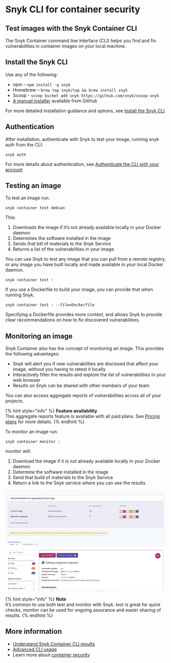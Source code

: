 # Snyk CLI for container security

## Test images with the Snyk Container CLI

The Snyk Container command line interface \(CLI\) helps you find and fix vulnerabilities in container images on your local machine.

## Install the Snyk CLI

Use any of the following:

* npm – `npm install -g snyk`
* Homebrew – `brew tap snyk/tap && brew install snyk`
* Scoop - `scoop bucket add snyk https://github.com/snyk/scoop-snyk`
* [A manual installer](https://github.com/snyk/snyk/releases) available from GitHub

For more detailed installation guidance and options, see [Install the Snyk CLI](https://support.snyk.io/hc/articles/360003812538#UUID-7ccc55c8-51f7-ff54-5acf-680dc62bc27e).

## Authentication

After installation, authenticate with Snyk to test your image, running snyk auth from the CLI:

```text
snyk auth
```

For more details about authentication, see [Authenticate the CLI with your account](https://snyk.gitbook.io/user-docs/snyk-cli/install-the-snyk-cli/authenticate-the-cli-with-your-account)

## Testing an image

To test an image run:

```text
snyk container test debian
```

This:

1. Downloads the image if it’s not already available locally in your Docker daemon
2. Determines the software installed in the image
3. Sends that bill of materials to the Snyk Service
4. Returns a list of the vulnerabilities in your image

You can use Snyk to test any image that you can pull from a remote registry, or any image you have built locally and made available in your local Docker daemon.

```text
snyk container test :
```

If you use a Dockerfile to build your image, you can provide that when running Snyk.

```text
snyk container test : --file=Dockerfile
```

Specifying a Dockerfile provides more context, and allows Snyk to provide clear recommendations on how to fix discovered vulnerabilities.

## Monitoring an image

Snyk Container also has the concept of monitoring an image. This provides the following advantages:

* Snyk will alert you if new vulnerabilities are disclosed that affect your image, without you having to retest it locally
* Interactively filter the results and explore the list of vulnerabilities in your web browser
* Results on Snyk can be shared with other members of your team

You can also access aggregate reports of vulnerabilities across all of your projects.

{% hint style="info" %}
**Feature availability**  
This aggregate reports feature is available with all paid plans. See [Pricing plans](https://snyk.io/plans/) for more details.
{% endhint %}

To monitor an image run:

```text
snyk container monitor :
```

monitor will:

1. Download the image if it is not already available locally in your Docker daemon
2. Determine the software installed in the image
3. Send that build of materials to the Snyk Service
4. Return a link to the Snyk service where you can see the results

![](../../.gitbook/assets/monitor.png)

{% hint style="info" %}
**Note**  
It’s common to use both test and monitor with Snyk. test is great for quick checks, monitor can be used for ongoing assurance and easier sharing of results.
{% endhint %}

## More information

* [Understand Snyk Container CLI results](https://snyk.gitbook.io/user-docs/snyk-container/snyk-cli-for-container-security/understanding-snyk-container-cli-results)
* [Advanced CLI usage](https://snyk.gitbook.io/user-docs/snyk-container/snyk-cli-for-container-security/advanced-snyk-container-cli-usage)
* Learn more about [container security](https://snyk.io/learn/container-security/)

